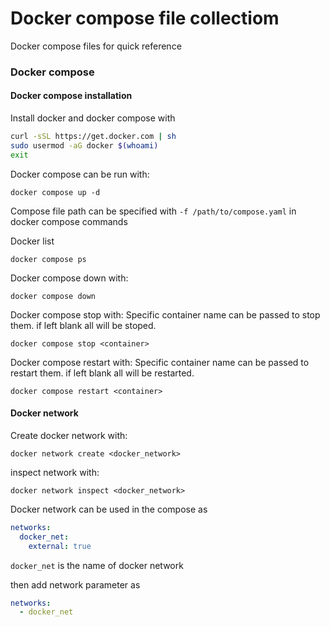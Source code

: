 # Docker compose file collectiom
Docker compose files for quick reference

### Docker compose

#### Docker compose installation
Install docker and docker compose with
```bash
curl -sSL https://get.docker.com | sh
sudo usermod -aG docker $(whoami)
exit
```

Docker compose can be run with:
```
docker compose up -d
```
Compose file path can be specified with `-f /path/to/compose.yaml` in docker compose commands

Docker list
```
docker compose ps
```
Docker compose down with:
```
docker compose down
```
Docker compose stop with:
Specific container name can be passed to stop them. if left blank all will be stoped. 
```
docker compose stop <container>
```
Docker compose restart with:
Specific container name can be passed to restart them. if left blank all will be restarted. 
```
docker compose restart <container>
```

#### Docker network
Create docker network with: 
```
docker network create <docker_network>
```
inspect network with:
```
docker network inspect <docker_network>
```
Docker network can be used in the compose as
```yaml
networks:
  docker_net:
    external: true
```
`docker_net` is the name of docker network

then add network parameter as
```yaml
networks:
  - docker_net
```
